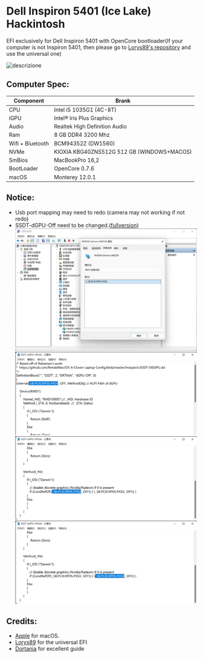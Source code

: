 # Dell Inspiron 5401 (Ice Lake) Hackintosh



EFI exclusively for Dell Inspiron 5401 with OpenCore bootloader(If your computer is not Inspiron 5401, then please go to [Lorys89's repository](https://github.com/Lorys89/DELL_VOSTRO_5401-ICE-LAKE) and use the universal one)

![descrizione](https://i.dell.com/is/image/DellContent//content/dam/global-site-design/product_images/dell_client_products/notebooks/inspiron_notebooks/14_5401_5408/global_spi/ng/notebook-inspiron-14-5401-nt-silver-silver-kb-mockingbird-n5-relsize-500-ng.psd?fmt=jpg)

## Computer Spec:

| Component        | Brank                              |
| ---------------- | ---------------------------------- |
| CPU              | Intel i5 1035G1 (4C-8T)            |
| iGPU             | Intel® Iris Plus Graphics          |
| Audio            | Realtek High Definition Audio      |
| Ram              | 8 GB DDR4 3200 Mhz                 |
| Wifi + Bluetooth | BCM94352Z (DW1560)                 |
| NVMe             | KIOXIA KBG40ZNS512G 512 GB (WINDOWS+MACOS)       |
| SmBios           | MacBookPro 16,2                    |
| BootLoader       | OpenCore 0.7.6                     |
| macOS            | Monterey 12.0.1                    |




## Notice:

- Usb port mapping may need to redo (camera may not working if not redo)
- SSDT-dGPU-Off need to be changed.([fullversion](https://dortania.github.io/Getting-Started-With-ACPI/Desktops/desktop-disable.html#finding-the-acpi-path-of-the-gpu))
![dgpu-bios](./helper/dgpu-bios.png)
![dgpu-change1](./helper/dgpu-change1.png)
![dgpu-change2](./helper/dgpu-change2.png)
![dgpu-change3](./helper/dgpu-change3.png)

## Credits:
- [Apple](https://apple.com) for macOS.
- [Lorys89](https://github.com/Lorys89/DELL_VOSTRO_5401-ICE-LAKE) for the universal EFI
- [Dortania](https://dortania.github.io/Getting-Started-With-ACPI/Desktops/desktop-disable.html#finding-the-acpi-path-of-the-gpu) for excellent guide

